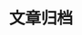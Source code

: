 ---
title: "文章归档"        # 页面标题
layout: "archives"     # 指定使用归档布局
url: "/archives/"       # 页面URL路径
summary: "按时间顺序浏览所有文章" # 页面摘要
---